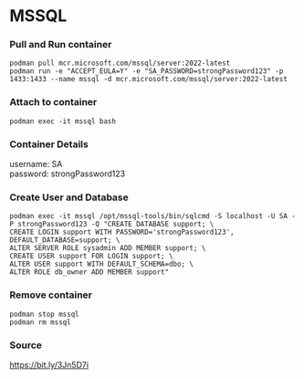 # MSSQL
### Pull and Run container
```
podman pull mcr.microsoft.com/mssql/server:2022-latest
podman run -e "ACCEPT_EULA=Y" -e "SA_PASSWORD=strongPassword123" -p 1433:1433 --name mssql -d mcr.microsoft.com/mssql/server:2022-latest
```

### Attach to container
```
podman exec -it mssql bash
```

### Container Details
username: SA  
password: strongPassword123  

### Create User and Database
```
podman exec -it mssql /opt/mssql-tools/bin/sqlcmd -S localhost -U SA -P strongPassword123 -Q "CREATE DATABASE support; \
CREATE LOGIN support WITH PASSWORD='strongPassword123', DEFAULT_DATABASE=support; \
ALTER SERVER ROLE sysadmin ADD MEMBER support; \
CREATE USER support FOR LOGIN support; \
ALTER USER support WITH DEFAULT_SCHEMA=dbo; \
ALTER ROLE db_owner ADD MEMBER support"
```

### Remove container
```
podman stop mssql
podman rm mssql
```

### Source
https://bit.ly/3Jn5D7i  
